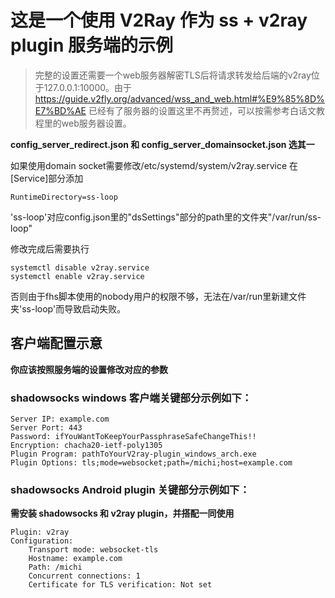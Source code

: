 # 这是一个使用 V2Ray 作为 ss + v2ray plugin 服务端的示例
> 完整的设置还需要一个web服务器解密TLS后将请求转发给后端的v2ray位于127.0.0.1:10000。由于 https://guide.v2fly.org/advanced/wss_and_web.html#%E9%85%8D%E7%BD%AE 已经有了服务器的设置这里不再赘述，可以按需参考白话文教程里的web服务器设置。

**config_server_redirect.json 和 config_server_domainsocket.json 选其一**

如果使用domain socket需要修改/etc/systemd/system/v2ray.service
在[Service]部分添加
```
RuntimeDirectory=ss-loop 
```
'ss-loop'对应config.json里的"dsSettings"部分的path里的文件夹"/var/run/ss-loop"

修改完成后需要执行
```
systemctl disable v2ray.service
systemctl enable v2ray.service
```
否则由于fhs脚本使用的nobody用户的权限不够，无法在/var/run里新建文件夹'ss-loop'而导致启动失败。

## 客户端配置示意
**你应该按照服务端的设置修改对应的参数**
### shadowsocks windows 客户端关键部分示例如下：
```
Server IP: example.com
Server Port: 443
Password: ifYouWantToKeepYourPassphraseSafeChangeThis!!
Encryption: chacha20-ietf-poly1305
Plugin Program: pathToYourV2ray-plugin_windows_arch.exe
Plugin Options: tls;mode=websocket;path=/michi;host=example.com
```
### shadowsocks Android plugin 关键部分示例如下：

**需安装 shadowsocks 和 v2ray plugin，并搭配一同使用**
```
Plugin: v2ray
Configuration:
    Transport mode: websocket-tls
    Hostname: example.com
    Path: /michi
    Concurrent connections: 1
    Certificate for TLS verification: Not set
```
